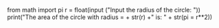 from math import pi
r = float(input ("Input the radius of the circle: "))
print("The area of the circle with radius = + str(r) +" is: " + str(pi = r**2))
